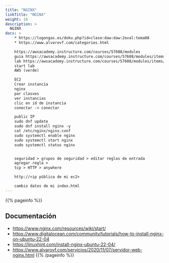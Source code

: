 ```yaml
---
title: "NGINX"
linkTitle: "NGINX"
weight: 10
description: >
  NGINX
docs: > 
    * https://logongas.es/doku.php?id=clase:daw:daw:2eval:tema08
    * https://www.alvarovf.com/categories.html

    https://awsacademy.instructure.com/courses/57608/modules
    guia https://awsacademy.instructure.com/courses/57608/modules/items/5062392
    lab https://awsacademy.instructure.com/courses/57608/modules/items/5062395
    start lab
    AWS (verde)

    EC2
    Crear instancia
    nginx
    par clasves
    ver instancias
    clic en id de instancia
    conectar -> conectar

    public IP
    sudo dnf update
    sudo dnf install nginx -y
    cat /etc/nginx/nginx.conf
    sudo systemctl enable nginx
    sudo systemctl start nginx
    sudo systemctl status nginx


    seguridad > grupos de seguridad > editar reglas de entrada
    agregar regla > 
    tcp > HTTP > anywhere 

    http://<ip pública de mi ec2>

    cambio datos de mi index.html
---
```


{{% pageinfo %}}
## Documentación
* https://www.nginx.com/resources/wiki/start/
* https://www.digitalocean.com/community/tutorials/how-to-install-nginx-on-ubuntu-22-04
* https://linuxhint.com/install-nginx-ubuntu-22-04/
* https://www.alvarovf.com/servicios/2020/11/07/servidor-web-nginx.html 
{{% /pageinfo %}}



